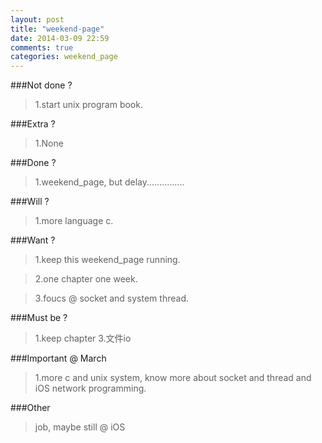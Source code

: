 ```yaml
---
layout: post
title: "weekend-page"
date: 2014-03-09 22:59
comments: true
categories: weekend_page
---
```

###Not done ?

>1.start unix program book.

###Extra ?
	
>1.None
       
###Done ?

>1.weekend_page, but delay...............
	
###Will ?

>1.more language c.

###Want ?

>1.keep this weekend_page running.

>2.one chapter one week. 

>3.foucs @ socket and system thread.

###Must be ?

>1.keep chapter 3.文件io

###Important @ March
	
>1.more c and unix system, know more about socket and thread and iOS network programming.
	
###Other 

>job, maybe still @ iOS